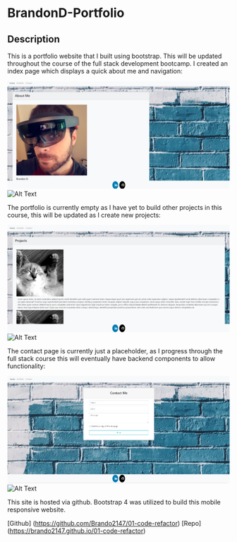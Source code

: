 # BrandonD-Portfolio

## Description 

This is a portfolio website that I built using bootstrap. This will be updated throughout the course of the full stack development bootcamp. I created an index page which displays a quick about me and navigation:

![](Assets/Images/index.png)
![Alt Text](https://github.com/Brando2147/BrandonD-Portfolio/Assets/Images/index.png)

The portfolio is currently empty as I have yet to build other projects in this course, this will be updated as I create new projects:

![](Assets/Images/portfolio.png)
![Alt Text](https://github.com/Brando2147/BrandonD-Portfolio/Assets/Images/portfolio.png)

The contact page is currently just a placeholder, as I progress through the full stack course this will eventually have backend components to allow functionality: 

![](Assets/Images/contact.png)
![Alt Text](https://github.com/Brando2147/BrandonD-Portfolio/Assets/Images/contact.png)

This site is hosted via github. Bootstrap 4 was utilized to build this mobile responsive website. 

[Github] (https://github.com/Brando2147/01-code-refactor) 
[Repo] (https://brando2147.github.io/01-code-refactor)
